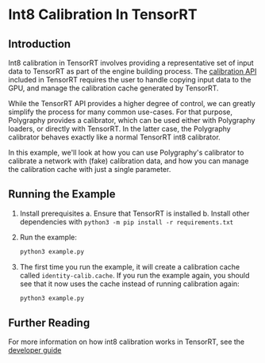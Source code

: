 # Int8 Calibration In TensorRT


## Introduction

Int8 calibration in TensorRT involves providing a representative set of input data
to TensorRT as part of the engine building process. The
[calibration API](https://docs.nvidia.com/deeplearning/tensorrt/api/python_api/infer/Int8/Calibrator.html)
included in TensorRT requires the user to handle copying input data to the GPU, and
manage the calibration cache generated by TensorRT.

While the TensorRT API provides a higher degree of control, we can greatly simplify the
process for many common use-cases. For that purpose, Polygraphy provides a calibrator, which
can be used either with Polygraphy loaders, or directly with TensorRT. In the latter
case, the Polygraphy calibrator behaves exactly like a normal TensorRT int8 calibrator.

In this example, we'll look at how you can use Polygraphy's calibrator to calibrate a network
with (fake) calibration data, and how you can manage the calibration cache with just a single
parameter.


## Running the Example

1. Install prerequisites
    a. Ensure that TensorRT is installed
    b. Install other dependencies with `python3 -m pip install -r requirements.txt`

2. Run the example:
    ```bash
    python3 example.py
    ```

3. The first time you run the example, it will create a calibration cache
    called `identity-calib.cache`. If you run the example again, you should see that
    it now uses the cache instead of running calibration again:
    ```bash
    python3 example.py
    ```


## Further Reading

For more information on how int8 calibration works in TensorRT, see the
[developer guide](https://docs.nvidia.com/deeplearning/tensorrt/developer-guide/index.html#optimizing_int8_c)

